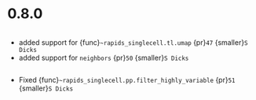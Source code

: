 # 0.8.0

```{rubric} Features
```

* added support for {func}`~rapids_singlecell.tl.umap` {pr}`47` {smaller}`S Dicks`
* added support for `neighbors` {pr}`50` {smaller}`S Dicks`


```{rubric} Bug fixes
```

* Fixed {func}`~rapids_singlecell.pp.filter_highly_variable` {pr}`51` {smaller}`S Dicks`
